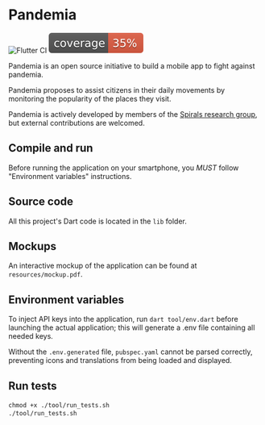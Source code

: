 # Pandemia
![Flutter CI](https://github.com/pandemia-app/pandemia/workflows/Flutter%20CI/badge.svg)
![Coverage badge](coverage_badge.svg)


Pandemia is an open source initiative to build a mobile app to fight against pandemia.

Pandemia proposes to assist citizens in their daily movements by monitoring the popularity of the places they visit.

Pandemia is actively developed by members of the [Spirals research group](https://team.inria.fr/spirals/), but external contributions are welcomed.

## Compile and run

Before running the application on your smartphone, you *MUST* follow "Environment variables"
instructions.

## Source code 

All this project's Dart code is located in the `lib` folder.

## Mockups 

An interactive mockup of the application can be found at `resources/mockup.pdf`.

## Environment variables

To inject API keys into the application, run `dart tool/env.dart` before launching the actual
application; this will generate a .env file containing all needed keys.

Without the `.env.generated` file, `pubspec.yaml` cannot be parsed correctly, preventing icons and
translations from being loaded and displayed.

## Run tests

```shell script
chmod +x ./tool/run_tests.sh
./tool/run_tests.sh
```